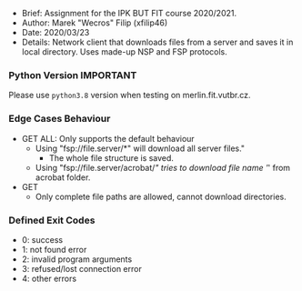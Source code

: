 - Brief:   Assignment for the IPK BUT FIT course 2020/2021.
- Author:  Marek "Wecros" Filip (xfilip46)
- Date:    2020/03/23
- Details: Network client that downloads files from a server and saves it in local directory. Uses made-up NSP and FSP protocols.

### Python Version IMPORTANT
Please use `python3.8` version when testing on merlin.fit.vutbr.cz.

### Edge Cases Behaviour
- GET ALL: Only supports the default behaviour
    - Using "fsp://file.server/*" will download all server files."
        - The whole file structure is saved.
    - Using "fsp://file.server/acrobat/*" tries to download file name '*' from acrobat folder.
- GET
    - Only complete file paths are allowed, cannot download directories.

### Defined Exit Codes
- 0: success
- 1: not found error
- 2: invalid program arguments
- 3: refused/lost connection error
- 4: other errors

